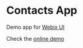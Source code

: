Contacts App
=================

Demo app for [Webix UI](http://webix.com)

Check the [online demo](http://webix-hub.github.io/demo-contacts-app/)


